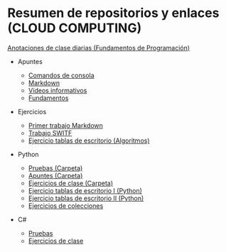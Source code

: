 # Resumen de repositorios y enlaces (CLOUD COMPUTING)

[Anotaciones de clase diarias (Fundamentos de Programación)](https://github.com/CristinaSilvan/FundamentosProgramacionEOI/tree/main/Apuntes/Anotaciones_de_clase_diario)

* Apuntes
     * [Comandos de consola](https://github.com/CristinaSilvan/FundamentosProgramacionEOI/blob/main/Apuntes/1_Comandos_consola.md)
     * [Markdown](https://github.com/CristinaSilvan/FundamentosProgramacionEOI/blob/main/Apuntes/2_Markdown.md)
     * [Vídeos informativos](https://github.com/CristinaSilvan/FundamentosProgramacionEOI/blob/main/Apuntes/3_V%C3%ADdeos_informativos.md)
     * [Fundamentos](https://github.com/CristinaSilvan/FundamentosProgramacionEOI/blob/main/Apuntes/4_Fundamentos.md)

* Ejercicios
     * [Primer trabajo Markdown](https://github.com/CristinaSilvan/FundamentosProgramacionEOI/blob/main/FICHEROMDVSCODE.md)
     * [Trabajo SWITF](https://github.com/CristinaSilvan/FundamentosProgramacionEOI/blob/main/Ejercicios/(1)Trabajo%20grupal%20(20%20abril).md)
     * [Ejercicio tablas de escritorio (Algoritmos)](https://github.com/CristinaSilvan/FundamentosProgramacionEOI/blob/main/Ejercicios/(2)%20Ejercicios%20tablas%20de%20escritorio.md)

* Python
     * [Pruebas (Carpeta)](https://github.com/CristinaSilvan/EOI-IntroProgramacionPython/tree/main/Pruebas)
     * [Apuntes (Carpeta)](https://github.com/CristinaSilvan/EOI-IntroProgramacionPython/tree/main/Apuntes)
     * [Ejercicios de clase (Carpeta)](https://github.com/CristinaSilvan/EOI-IntroProgramacionPython/tree/main/Ejercicios%20de%20Clase)
     * [Ejercicio tablas de escritorio I (Python)](https://github.com/CristinaSilvan/EOI-IntroProgramacionPython/blob/main/Ejercicios%20de%20Clase/EjerciciosTablas%20(1).py)
     * [Ejercicio tablas de escritorio II (Python)](https://github.com/CristinaSilvan/EOI-IntroProgramacionPython/blob/main/Ejercicios%20de%20Clase/Ejercicios%20Tablas%20(2).py)
     * [Ejercicios de colecciones](https://github.com/CristinaSilvan/EOI-IntroProgramacionPython/tree/main/Ejercicios%20de%20Clase/Ejercicios%20de%20Colecciones)

* C#
     * [Pruebas]()
     * [Ejercicios de clase]()
